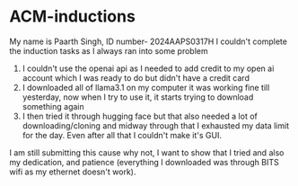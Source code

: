 # ACM-inductions
My name is Paarth Singh, ID number- 2024AAPS0317H
I couldn't complete the induction tasks as I always ran into some problem
1) I couldn't use the openai api as I needed to add credit to my open ai account which I was ready to do but didn't have a credit card
2) I downloaded all of llama3.1 on my computer it was working fine till yesterday, now when I try to use it, it starts trying to download something again
3) I then tried it through hugging face but that also needed a lot of downloading/cloning and midway through that I exhausted my data limit for the day. Even after all that I couldn't make it's GUI.


I am still submitting this cause why not, I want to show that I tried and also my dedication, and patience (everything I downloaded was through BITS wifi as my ethernet doesn't work).
